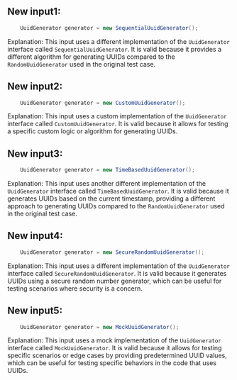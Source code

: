 ## New input1:
```java
    UuidGenerator generator = new SequentialUuidGenerator();
```
Explanation: This input uses a different implementation of the `UuidGenerator` interface called `SequentialUuidGenerator`. It is valid because it provides a different algorithm for generating UUIDs compared to the `RandomUuidGenerator` used in the original test case.

## New input2:
```java
    UuidGenerator generator = new CustomUuidGenerator();
```
Explanation: This input uses a custom implementation of the `UuidGenerator` interface called `CustomUuidGenerator`. It is valid because it allows for testing a specific custom logic or algorithm for generating UUIDs.

## New input3:
```java
    UuidGenerator generator = new TimeBasedUuidGenerator();
```
Explanation: This input uses another different implementation of the `UuidGenerator` interface called `TimeBasedUuidGenerator`. It is valid because it generates UUIDs based on the current timestamp, providing a different approach to generating UUIDs compared to the `RandomUuidGenerator` used in the original test case.

## New input4:
```java
    UuidGenerator generator = new SecureRandomUuidGenerator();
```
Explanation: This input uses a different implementation of the `UuidGenerator` interface called `SecureRandomUuidGenerator`. It is valid because it generates UUIDs using a secure random number generator, which can be useful for testing scenarios where security is a concern.

## New input5:
```java
    UuidGenerator generator = new MockUuidGenerator();
```
Explanation: This input uses a mock implementation of the `UuidGenerator` interface called `MockUuidGenerator`. It is valid because it allows for testing specific scenarios or edge cases by providing predetermined UUID values, which can be useful for testing specific behaviors in the code that uses UUIDs.